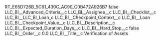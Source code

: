 <?xml version="1.0" encoding="UTF-8"?>
<CustomMetadata xmlns="http://soap.sforce.com/2006/04/metadata" xmlns:xsi="http://www.w3.org/2001/XMLSchema-instance" xmlns:xsd="http://www.w3.org/2001/XMLSchema">
    <label>RT_E65D726B_5C61_430C_AC90_C0B472A926B7</label>
    <protected>false</protected>
    <values>
        <field>LLC_BI__Advanced_Criteria__c</field>
        <value xsi:nil="true"/>
    </values>
    <values>
        <field>LLC_BI__Assignee__c</field>
        <value xsi:nil="true"/>
    </values>
    <values>
        <field>LLC_BI__Checklist__c</field>
        <value xsi:type="xsd:string">LLC_BI__LLC_BI_Loan_c</value>
    </values>
    <values>
        <field>LLC_BI__Checkpoint_Context__c</field>
        <value xsi:type="xsd:string">LLC_BI__Loan</value>
    </values>
    <values>
        <field>LLC_BI__Checkpoint_Value__c</field>
        <value xsi:nil="true"/>
    </values>
    <values>
        <field>LLC_BI__Description__c</field>
        <value xsi:nil="true"/>
    </values>
    <values>
        <field>LLC_BI__Expected_Duration_Days__c</field>
        <value xsi:nil="true"/>
    </values>
    <values>
        <field>LLC_BI__Hard_Stop__c</field>
        <value xsi:type="xsd:boolean">false</value>
    </values>
    <values>
        <field>LLC_BI__Order__c</field>
        <value xsi:type="xsd:double">0.0</value>
    </values>
    <values>
        <field>LLC_BI__Title__c</field>
        <value xsi:type="xsd:string">Verification of Assets</value>
    </values>
</CustomMetadata>
